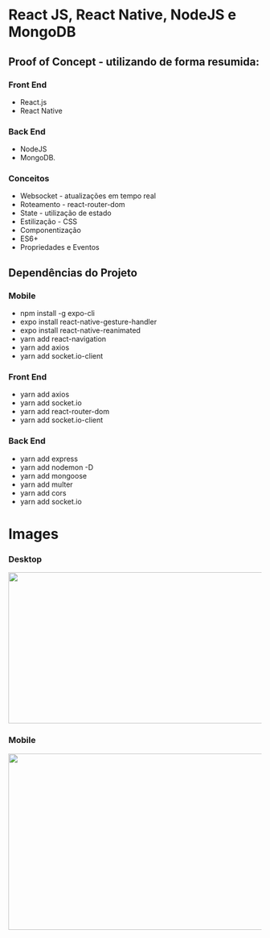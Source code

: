 # React JS, React Native, NodeJS e MongoDB

## Proof of Concept - utilizando de forma resumida:

### Front End
  * React.js
  * React Native
  
### Back End
  * NodeJS
  * MongoDB.

### Conceitos
  * Websocket - atualizações em tempo real
  * Roteamento - react-router-dom
  * State - utilização de estado
  * Estilização - CSS
  * Componentização
  * ES6+
  * Propriedades e Eventos

## Dependências do Projeto

### Mobile
  * npm install -g expo-cli
  * expo install react-native-gesture-handler
  * expo install react-native-reanimated
  * yarn add react-navigation
  * yarn add axios
  * yarn add socket.io-client

### Front End
  * yarn add axios
  * yarn add socket.io
  * yarn add react-router-dom
  * yarn add socket.io-client

### Back End 
  * yarn add express
  * yarn add nodemon -D
  * yarn add mongoose
  * yarn add multer
  * yarn add cors
  * yarn add socket.io

# Images

### Desktop
<img src="https://user-images.githubusercontent.com/70285547/92416513-3f406680-f134-11ea-925a-371a753b77ba.png" height="300" width="1000">

### Mobile
<img src="https://user-images.githubusercontent.com/70285547/92416549-6008bc00-f134-11ea-99eb-518e9fe0f657.png" height="350" width="1000">

